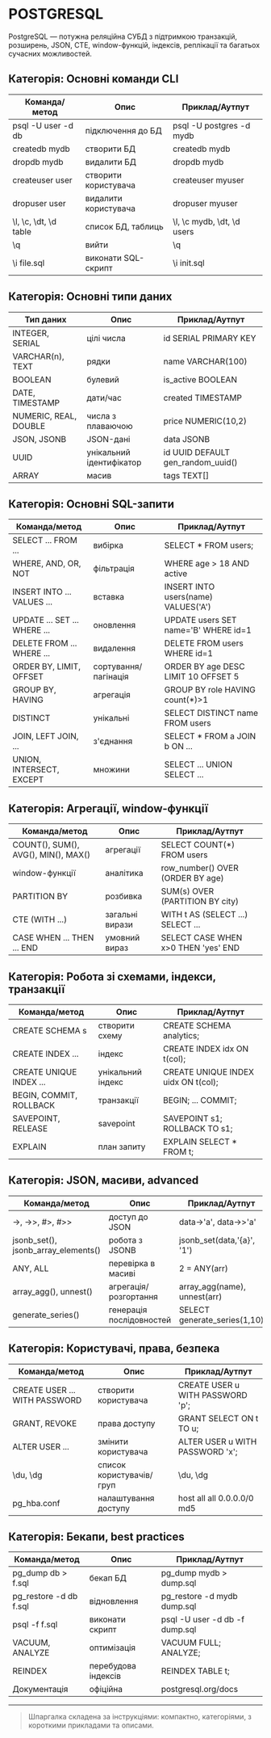 # POSTGRESQL

PostgreSQL — потужна реляційна СУБД з підтримкою транзакцій, розширень, JSON, CTE, window-функцій, індексів, реплікації та багатьох сучасних можливостей.

## Категорія: Основні команди CLI

| Команда/метод             | Опис                 | Приклад/Аутпут                 |
| ------------------------- | -------------------- | ------------------------------ |
| psql -U user -d db        | підключення до БД    | psql -U postgres -d mydb       |
| createdb mydb             | створити БД          | createdb mydb                  |
| dropdb mydb               | видалити БД          | dropdb mydb                    |
| createuser user           | створити користувача | createuser myuser              |
| dropuser user             | видалити користувача | dropuser myuser                |
| \\l, \\c, \\dt, \\d table | список БД, таблиць   | \\l, \\c mydb, \\dt, \\d users |
| \\q                       | вийти                | \\q                            |
| \i file.sql               | виконати SQL-скрипт  | \i init.sql                    |

## Категорія: Основні типи даних

| Тип даних             | Опис                     | Приклад/Аутпут                    |
| --------------------- | ------------------------ | --------------------------------- |
| INTEGER, SERIAL       | цілі числа               | id SERIAL PRIMARY KEY             |
| VARCHAR(n), TEXT      | рядки                    | name VARCHAR(100)                 |
| BOOLEAN               | булевий                  | is_active BOOLEAN                 |
| DATE, TIMESTAMP       | дати/час                 | created TIMESTAMP                 |
| NUMERIC, REAL, DOUBLE | числа з плаваючою        | price NUMERIC(10,2)               |
| JSON, JSONB           | JSON-дані                | data JSONB                        |
| UUID                  | унікальний ідентифікатор | id UUID DEFAULT gen_random_uuid() |
| ARRAY                 | масив                    | tags TEXT[]                       |

## Категорія: Основні SQL-запити

| Команда/метод                | Опис                 | Приклад/Аутпут                       |
| ---------------------------- | -------------------- | ------------------------------------ |
| SELECT ... FROM ...          | вибірка              | SELECT \* FROM users;                |
| WHERE, AND, OR, NOT          | фільтрація           | WHERE age > 18 AND active            |
| INSERT INTO ... VALUES ...   | вставка              | INSERT INTO users(name) VALUES('A')  |
| UPDATE ... SET ... WHERE ... | оновлення            | UPDATE users SET name='B' WHERE id=1 |
| DELETE FROM ... WHERE ...    | видалення            | DELETE FROM users WHERE id=1         |
| ORDER BY, LIMIT, OFFSET      | сортування/пагінація | ORDER BY age DESC LIMIT 10 OFFSET 5  |
| GROUP BY, HAVING             | агрегація            | GROUP BY role HAVING count(\*)>1     |
| DISTINCT                     | унікальні            | SELECT DISTINCT name FROM users      |
| JOIN, LEFT JOIN, ...         | з'єднання            | SELECT \* FROM a JOIN b ON ...       |
| UNION, INTERSECT, EXCEPT     | множини              | SELECT ... UNION SELECT ...          |

## Категорія: Агрегації, window-функції

| Команда/метод                       | Опис            | Приклад/Аутпут                      |
| ----------------------------------- | --------------- | ----------------------------------- |
| COUNT(), SUM(), AVG(), MIN(), MAX() | агрегації       | SELECT COUNT(\*) FROM users         |
| window-функції                      | аналітика       | row_number() OVER (ORDER BY age)    |
| PARTITION BY                        | розбивка        | SUM(s) OVER (PARTITION BY city)     |
| CTE (WITH ...)                      | загальні вирази | WITH t AS (SELECT ...) SELECT ...   |
| CASE WHEN ... THEN ... END          | умовний вираз   | SELECT CASE WHEN x>0 THEN 'yes' END |

## Категорія: Робота зі схемами, індекси, транзакції

| Команда/метод           | Опис              | Приклад/Аутпут                      |
| ----------------------- | ----------------- | ----------------------------------- |
| CREATE SCHEMA s         | створити схему    | CREATE SCHEMA analytics;            |
| CREATE INDEX ...        | індекс            | CREATE INDEX idx ON t(col);         |
| CREATE UNIQUE INDEX ... | унікальний індекс | CREATE UNIQUE INDEX uidx ON t(col); |
| BEGIN, COMMIT, ROLLBACK | транзакції        | BEGIN; ... COMMIT;                  |
| SAVEPOINT, RELEASE      | savepoint         | SAVEPOINT s1; ROLLBACK TO s1;       |
| EXPLAIN                 | план запиту       | EXPLAIN SELECT \* FROM t;           |

## Категорія: JSON, масиви, advanced

| Команда/метод                       | Опис                     | Приклад/Аутпут               |
| ----------------------------------- | ------------------------ | ---------------------------- |
| ->, ->>, #>, #>>                    | доступ до JSON           | data->'a', data->>'a'        |
| jsonb_set(), jsonb_array_elements() | робота з JSONB           | jsonb_set(data,'{a}', '1')   |
| ANY, ALL                            | перевірка в масиві       | 2 = ANY(arr)                 |
| array_agg(), unnest()               | агрегація/розгортання    | array_agg(name), unnest(arr) |
| generate_series()                   | генерація послідовностей | SELECT generate_series(1,10) |

## Категорія: Користувачі, права, безпека

| Команда/метод                 | Опис                     | Приклад/Аутпут                   |
| ----------------------------- | ------------------------ | -------------------------------- |
| CREATE USER ... WITH PASSWORD | створити користувача     | CREATE USER u WITH PASSWORD 'p'; |
| GRANT, REVOKE                 | права доступу            | GRANT SELECT ON t TO u;          |
| ALTER USER ...                | змінити користувача      | ALTER USER u WITH PASSWORD 'x';  |
| \\du, \\dg                    | список користувачів/груп | \\du, \\dg                       |
| pg_hba.conf                   | налаштування доступу     | host all all 0.0.0.0/0 md5       |

## Категорія: Бекапи, best practices

| Команда/метод          | Опис                | Приклад/Аутпут                 |
| ---------------------- | ------------------- | ------------------------------ |
| pg_dump db > f.sql     | бекап БД            | pg_dump mydb > dump.sql        |
| pg_restore -d db f.sql | відновлення         | pg_restore -d mydb dump.sql    |
| psql -f f.sql          | виконати скрипт     | psql -U user -d db -f dump.sql |
| VACUUM, ANALYZE        | оптимізація         | VACUUM FULL; ANALYZE;          |
| REINDEX                | перебудова індексів | REINDEX TABLE t;               |
| Документація           | офіційна            | postgresql.org/docs            |

---

> Шпаргалка складена за інструкціями: компактно, категоріями, з короткими прикладами та описами.
